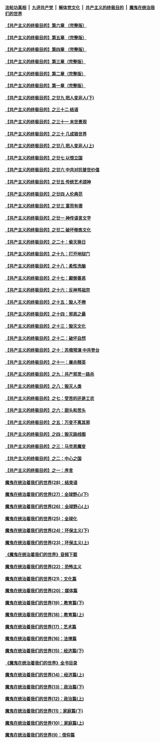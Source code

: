 ####  [法轮功真相](../../../../basic/blob/master/README.md?t=05160731) &nbsp;|&nbsp; [九评共产党](../../../../9ping.md/blob/master/README.md?t=05160731) &nbsp;|&nbsp; [解体党文化](../../../../jtdwh.md/blob/master/README.md?t=05160731)  &nbsp;|&nbsp; [共产主义的终极目的](../../../../gczydzjmd.md/blob/master/README.md?t=05160731) &nbsp;|&nbsp; [魔鬼在统治我们的世界](../../../../mgztzwmdsj.md/blob/master/README.md?t=05160731) 

#### [【共产主义的终极目的】第六章 （完整版）](../pages/nsc422/n11428913.md?t=05160731) 

#### [【共产主义的终极目的】第五章 （完整版）](../pages/nsc422/n11428912.md?t=05160731) 

#### [【共产主义的终极目的】第四章 （完整版）](../pages/nsc422/n11428907.md?t=05160731) 

#### [【共产主义的终极目的】第三章（完整版）](../pages/nsc422/n11428848.md?t=05160731) 

#### [【共产主义的终极目的】第二章（完整版）](../pages/nsc422/n11428831.md?t=05160731) 

#### [【共产主义的终极目的】第一章（完整版）](../pages/nsc422/n11417651.md?t=05160731) 

#### [【共产主义的终极目的】之廿九 把人变非人(下)](../pages/nsc422/n11344140.md?t=05160731) 

#### [【共产主义的终极目的】之三十二 结语](../pages/nsc422/n11360535.md?t=05160731) 

#### [【共产主义的终极目的】之三十一 末世景观](../pages/nsc422/n11351129.md?t=05160731) 

#### [【共产主义的终极目的】之三十 几成狼世界](../pages/nsc422/n11348280.md?t=05160731) 

#### [【共产主义的终极目的】之廿八 把人变非人(上)](../pages/nsc422/n11340492.md?t=05160731) 

#### [【共产主义的终极目的】之廿七 以恨立国](../pages/nsc422/n11336944.md?t=05160731) 

#### [【共产主义的终极目的】之廿六 中共对抗普世价值](../pages/nsc422/n11324785.md?t=05160731) 

#### [【共产主义的终极目的】之廿五 传统艺术颂神](../pages/nsc422/n11296396.md?t=05160731) 

#### [【共产主义的终极目的】之廿四 人伦典范](../pages/nsc422/n11296397.md?t=05160731) 

#### [【共产主义的终极目的】之廿三 富而有德](../pages/nsc422/n11283598.md?t=05160731) 

#### [【共产主义的终极目的】之廿一 神传语言文字](../pages/nsc422/n11263265.md?t=05160731) 

#### [【共产主义的终极目的】之廿二 破坏修炼文化](../pages/nsc422/n11245728.md?t=05160731) 

#### [【共产主义的终极目的】之二十：偷天换日](../pages/nsc422/n11238846.md?t=05160731) 

#### [【共产主义的终极目的】之十九：打开地狱门](../pages/nsc422/n11206376.md?t=05160731) 

#### [【共产主义的终极目的】之十八：柔性洗脑](../pages/nsc422/n11199994.md?t=05160731) 

#### [【共产主义的终极目的】之十七：颠倒善恶](../pages/nsc422/n11179782.md?t=05160731) 

#### [【共产主义的终极目的】之十六：反神骂祖宗](../pages/nsc422/n11166798.md?t=05160731) 

#### [【共产主义的终极目的】之十五：毁人不倦](../pages/nsc422/n11166792.md?t=05160731) 

#### [【共产主义的终极目的】之十四：邪恶之最](../pages/nsc422/n11150249.md?t=05160731) 

#### [【共产主义的终极目的】之十三：毁灭文化](../pages/nsc422/n11135227.md?t=05160731) 

#### [【共产主义的终极目的】之十二：破坏自然](../pages/nsc422/n11135214.md?t=05160731) 

#### [【共产主义的终极目的】之十：苏俄预演 中共登台](../pages/nsc422/n11118424.md?t=05160731) 

#### [【共产主义的终极目的】之十一：屠杀精英](../pages/nsc422/n11118442.md?t=05160731) 

#### [【共产主义的终极目的】之九：共产邪灵一路杀](../pages/nsc422/n11114139.md?t=05160731) 

#### [【共产主义的终极目的】之八：毁灭人类](../pages/nsc422/n11108503.md?t=05160731) 

#### [【共产主义的终极目的】之七：受苦的还是工农](../pages/nsc422/n11101809.md?t=05160731) 

#### [【共产主义的终极目的】之六：甜头和苦头](../pages/nsc422/n11096971.md?t=05160731) 

#### [【共产主义的终极目的】之五：万变不离其邪](../pages/nsc422/n11091285.md?t=05160731) 

#### [【共产主义的终极目的】之四：毁灭路线图](../pages/nsc422/n11086284.md?t=05160731) 

#### [【共产主义的终极目的】之三：马克思魔变](../pages/nsc422/n11061941.md?t=05160731) 

#### [【共产主义的终极目的】之二：中心之国](../pages/nsc422/n11047728.md?t=05160731) 

#### [【共产主义的终极目的】之一：序言](../pages/nsc422/n11086077.md?t=05160731) 

#### [魔鬼在统治着我们的世界(28)：结束语](../pages/nsc422/n10936246.md?t=05160731) 

#### [魔鬼在统治着我们的世界(27)：全球野心(下)](../pages/nsc422/n10928319.md?t=05160731) 

#### [魔鬼在统治着我们的世界(26)：全球野心(上)](../pages/nsc422/n10900318.md?t=05160731) 

#### [魔鬼在统治着我们的世界(25)：全球化](../pages/nsc422/n10788205.md?t=05160731) 

#### [魔鬼在统治着我们的世界(24)：环保主义(下)](../pages/nsc422/n10695307.md?t=05160731) 

#### [魔鬼在统治着我们的世界(23)：环保主义(上)](../pages/nsc422/n10688613.md?t=05160731) 

#### [《魔鬼在统治着我们的世界》音频下载](../pages/nsc422/n10635553.md?t=05160731) 

#### [魔鬼在统治着我们的世界(22)：恐怖主义](../pages/nsc422/n10614727.md?t=05160731) 

#### [魔鬼在统治着我们的世界(21)：文化篇](../pages/nsc422/n10597706.md?t=05160731) 

#### [魔鬼在统治着我们的世界(20)：媒体篇](../pages/nsc422/n10586579.md?t=05160731) 

#### [魔鬼在统治着我们的世界(19)：教育篇(下)](../pages/nsc422/n10564808.md?t=05160731) 

#### [魔鬼在统治着我们的世界(18)：教育篇(上)](../pages/nsc422/n10526970.md?t=05160731) 

#### [魔鬼在统治着我们的世界(17)：艺术篇](../pages/nsc422/n10499093.md?t=05160731) 

#### [魔鬼在统治着我们的世界(16)：法律篇](../pages/nsc422/n10485969.md?t=05160731) 

#### [魔鬼在统治着我们的世界(15)：经济篇(下)](../pages/nsc422/n10469975.md?t=05160731) 

#### [《魔鬼在统治着我们的世界》全书目录](../pages/nsc422/n10464261.md?t=05160731) 

#### [魔鬼在统治着我们的世界(14)：经济篇(上)](../pages/nsc422/n10457370.md?t=05160731) 

#### [魔鬼在统治着我们的世界(13)：政治篇(下)](../pages/nsc422/n10448270.md?t=05160731) 

#### [魔鬼在统治着我们的世界(12)：政治篇(上)](../pages/nsc422/n10444576.md?t=05160731) 

#### [魔鬼在统治着我们的世界(11)：家庭篇(下)](../pages/nsc422/n10440961.md?t=05160731) 

#### [魔鬼在统治着我们的世界(10)：家庭篇(上)](../pages/nsc422/n10435448.md?t=05160731) 

#### [魔鬼在统治着我们的世界(9)：信仰篇](../pages/nsc422/n10432159.md?t=05160731) 

